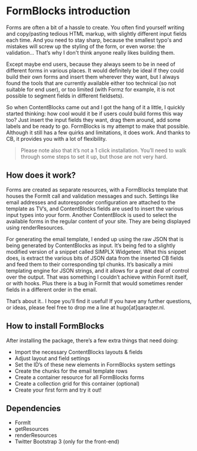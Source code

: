 # FormBlocks introduction

Forms are often a bit of a hassle to create. You often find yourself writing and copy/pasting tedious HTML markup, with slightly different input fields each time. And you need to stay sharp, because the smallest typo's and mistakes will screw up the styling of the form, or even worse: the validation... That’s why I don't think anyone really likes building them.

Except maybe end users, because they always seem to be in need of different forms in various places. It would definitely be ideal if they could build their own forms and insert them wherever they want, but I always found the tools that are currently available either too technical (so not suitable for end user), or too limited (with Formz for example, it is not possible to segment fields in different fieldsets).

So when ContentBlocks came out and I got the hang of it a little, I quickly started thinking: how cool would it be if users could build forms this way too? Just insert the input fields they want, drag them around, add some labels and be ready to go. FormBlocks is my attempt to make that possible. Although it still has a few quirks and limitations, it does work. And thanks to CB, it provides you with a lot of flexibility.

> Please note also that it’s not a 1 click installation. You’ll need to walk through some steps to set it up, but those are not very hard.

## How does it work?

Forms are created as separate resources, with a FormBlocks template that houses the FormIt call and validation messages and such. Settings like email addresses and autoresponder configuration are attached to the template as TV’s, and ContentBlocks fields are used to insert the various input types into your form. Another ContentBlock is used to select the available forms in the regular content of your site. They are being displayed using renderResources.

For generating the email template, I ended up using the raw JSON that is being generated by ContentBlocks as input. It’s being fed to a slightly modified version of a snippet called SIMPLX Widgeteer. What this snippet does, is extract the various bits of JSON data from the inserted CB fields and feed them to their corresponding tpl chunks. It’s basically a mini templating engine for JSON strings, and it allows for a great deal of control over the output. That was something I couldn’t achieve within FormIt itself, or with hooks. Plus there is a bug in FormIt that would sometimes render fields in a different order in the email.

That’s about it.. I hope you’ll find it useful! If you have any further questions, or ideas, please feel free to drop me a line at hugo[at]qaraqter.nl.

## How to install FormBlocks

After installing the package, there’s a few extra things that need doing:

- Import the necessary ContentBlocks layouts & fields
- Adjust layout and field settings
- Set the ID’s of these new elements in FormBlocks system settings
- Create the chunks for the email template rows
- Create a container resource for all FormBlocks forms
- Create a collection grid for this container (optional)
- Create your first form and try it out!

## Dependencies

- FormIt
- getResources
- renderResources
- Twitter Bootstrap 3 (only for the front-end)
